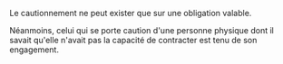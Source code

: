 Le cautionnement ne peut exister que sur une obligation valable.

Néanmoins, celui qui se porte caution d'une personne physique dont il savait qu'elle n'avait pas la capacité de contracter est tenu de son engagement.
